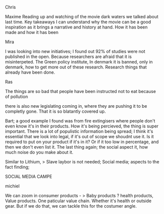 Chris 


Maxime
Reading up and watching of the movie dark waters we talked about last time. Key takeaways I can understand why the movie can be a good inspiration as it brings a narrative and history at hand. How it has been made and how it has been 

Mira

I was looking into new initiatives; 
I found out 92% of studies were not published in the open. Because researchers are afraid that it is misinterpeted.
The Green policy institute, 
In denmark it is banned, only in denmark, how to get more out of these research. Research things that already have been done. 

Ras

The things are so bad that people have been instructed not to eat because of pollution

there is also new legislating coming in, where they are pushing it to be completly gone.
That it is so blatantly covered up. 

Bart;
a good example I found was from fire extingisers where people don't even know it's in their products.
How it's being percieved, the thing is super important. 
There is a lot of populistic information being spread; I think it's essential that we look into legal, if it's out of scope we shoudnt use it.
Is it required to put on your product if it's in it?
Or if it too low in percentage, and then we don't even list it.
The last thing again; the social aspect it, how much noise do you make about it. 

Similar to Lithium, > Slave laybor is not needed; Social media; aspects to the fact finding; 

SOCIAL MEDIA CAMPE


michiel

We can zoom in consumer products - > Baby products ? health products, Value products. One paticular value chain. Whether it's health or outside gear. But if we do that, we can tackle this for the costumer angle. 
<!--stackedit_data:
eyJoaXN0b3J5IjpbLTYxMDYxNzY5OCwtNTY5Njc1MTMwXX0=
-->